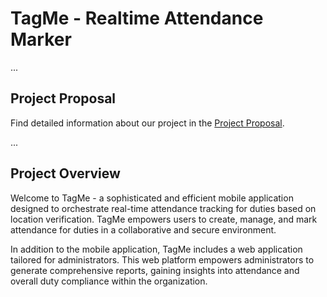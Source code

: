 # TagMe - Realtime Attendance Marker

...

## Project Proposal

Find detailed information about our project in the [Project Proposal](/docs/TagMe%20-%20Project%20Proposal.pdf).

...
## Project Overview

Welcome to TagMe - a sophisticated and efficient mobile application designed to orchestrate real-time attendance tracking for duties based on location verification. TagMe empowers users to create, manage, and mark attendance for duties in a collaborative and secure environment.

In addition to the mobile application, TagMe includes a web application tailored for administrators. This web platform empowers administrators to generate comprehensive reports, gaining insights into attendance and overall duty compliance within the organization.

